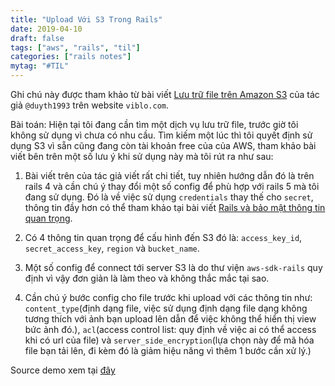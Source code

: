 ```yaml
---
title: "Upload Với S3 Trong Rails"
date: 2019-04-10
draft: false
tags: ["aws", "rails", "til"]
categories: ["rails notes"]
mytag: "#TIL"
---
```


Ghi chú này được tham khảo từ bài viết [Lưu trữ file trên Amazon S3](https://viblo.asia/p/ror-luu-tru-file-tren-amazon-s3-BMvRpNXEzwY#_cau-hinh-connect-toi-dich-vu-s3-trong-ung-dung-rails-3) của tác giả `@duyth1993` trên website `viblo.com`.

Bài toán: Hiện tại tôi đang cần tìm một dịch vụ lưu trữ file, trước giờ tôi không sử dụng vì chưa có nhu cầu. Tìm kiếm một lúc thì tôi quyết định sử dụng S3 vì sẵn cũng đang còn tài khoản free của của AWS, tham khảo bài viết bên trên một số lưu ý khi sử dụng này mà tôi rút ra như sau:

1. Bài viết trên của tác giả viết rất chi tiết, tuy nhiên hướng dẫn đó là trên rails 4 và cần chú ý thay đổi một số config để phù hợp với rails 5 mà tôi đang sử dụng. Đó là về việc sử dụng `credentials` thay thế cho `secret`, thông tin đầy hơn có thể tham khảo tại bài viết [Rails và bảo mật thông tin quan trọng](https://hdchinh.github.io/ruby/2019/02/22/xu-ly-thong-tin-quan-trong-trong-rails.html).

2. Có 4 thông tin quan trọng để cấu hình đến S3 đó là: `access_key_id`, `secret_access_key`, `region` và `bucket_name`.

3. Một số config để connect tới server S3 là do thư viện `aws-sdk-rails` quy định vì vậy đơn giản là làm theo và không thắc mắc tại sao.

4. Cần chú ý bước config cho file trước khi upload với các thông tin như: `content_type`(định dạng file, việc sử dụng định dạng file dạng không tương thích với ảnh bạn upload lên dẫn để việc không thể hiển thị view bức ảnh đó.), `acl`(access control list: quy định về việc ai có thể access khi có url của file) và `server_side_encryption`(lựa chọn này để mã hóa file bạn tải lên, đi kèm đó là giảm hiệu năng vì thêm 1 bước cần xử lý.)

Source demo xem tại [đây](https://github.com/hdchinh/S3_with_rails_5.2)

